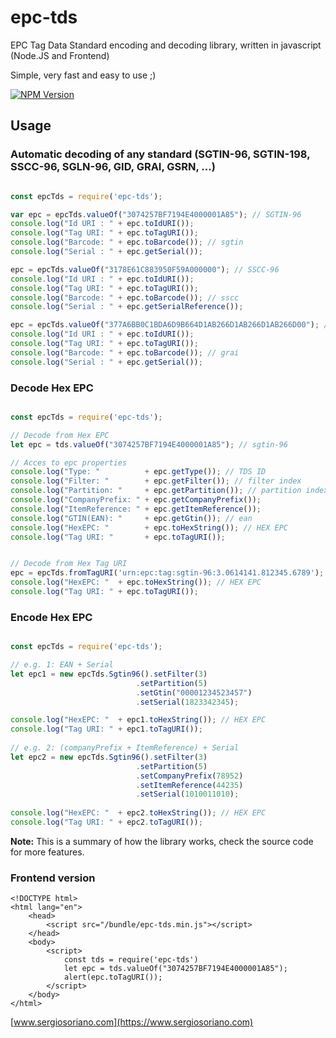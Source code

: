# epc-tds

EPC Tag Data Standard encoding and decoding library, written in javascript (Node.JS and Frontend)

Simple, very fast and easy to use ;)

[![NPM Version][npm-version-image]][npm-url]

## Usage

### Automatic decoding of any standard (SGTIN-96, SGTIN-198, SSCC-96, SGLN-96, GID, GRAI, GSRN, ...)
```js

const epcTds = require('epc-tds');

var epc = epcTds.valueOf("3074257BF7194E4000001A85"); // SGTIN-96
console.log("Id URI : " + epc.toIdURI());
console.log("Tag URI: " + epc.toTagURI());
console.log("Barcode: " + epc.toBarcode()); // sgtin
console.log("Serial : " + epc.getSerial());

epc = epcTds.valueOf("3178E61C883950F59A000000"); // SSCC-96
console.log("Id URI : " + epc.toIdURI());
console.log("Tag URI: " + epc.toTagURI());
console.log("Barcode: " + epc.toBarcode()); // sscc
console.log("Serial : " + epc.getSerialReference());

epc = epcTds.valueOf("377A6BB0C1BDA6D9B664D1AB266D1AB266D1AB266D00"); // GRAI-170
console.log("Id URI : " + epc.toIdURI());
console.log("Tag URI: " + epc.toTagURI());
console.log("Barcode: " + epc.toBarcode()); // grai
console.log("Serial : " + epc.getSerial());

```

### Decode Hex EPC
```js

const epcTds = require('epc-tds');

// Decode from Hex EPC
let epc = tds.valueOf("3074257BF7194E4000001A85"); // sgtin-96

// Acces to epc properties
console.log("Type: "          + epc.getType()); // TDS ID
console.log("Filter: "        + epc.getFilter()); // filter index
console.log("Partition: "     + epc.getPartition()); // partition index
console.log("CompanyPrefix: " + epc.getCompanyPrefix());
console.log("ItemReference: " + epc.getItemReference());
console.log("GTIN(EAN): "     + epc.getGtin()); // ean
console.log("HexEPC: "        + epc.toHexString()); // HEX EPC
console.log("Tag URI: "       + epc.toTagURI());


// Decode from Hex Tag URI
epc = epcTds.fromTagURI('urn:epc:tag:sgtin-96:3.0614141.812345.6789');
console.log("HexEPC: "  + epc.toHexString()); // HEX EPC
console.log("Tag URI: " + epc.toTagURI());

```

### Encode Hex EPC
```js

const epcTds = require('epc-tds');

// e.g. 1: EAN + Serial
let epc1 = new epcTds.Sgtin96().setFilter(3)
                            .setPartition(5)
                            .setGtin("00001234523457")
                            .setSerial(1823342345);

console.log("HexEPC: "  + epc1.toHexString()); // HEX EPC
console.log("Tag URI: " + epc1.toTagURI());
       
// e.g. 2: (companyPrefix + ItemReference) + Serial
let epc2 = new epcTds.Sgtin96().setFilter(3)
                            .setPartition(5)
                            .setCompanyPrefix(78952)
                            .setItemReference(44235)
                            .setSerial(1010011010);
                        
console.log("HexEPC: "  + epc2.toHexString()); // HEX EPC
console.log("Tag URI: " + epc2.toTagURI());

```

<Note>

**Note:** This is a summary of how the library works, check the source code for more features.

</Note>

### Frontend version

```
<!DOCTYPE html>
<html lang="en">
    <head>
        <script src="/bundle/epc-tds.min.js"></script>
    </head>
    <body>
        <script>
            const tds = require('epc-tds')
            let epc = tds.valueOf("3074257BF7194E4000001A85");
            alert(epc.toTagURI());
        </script> 
    </body>
</html>
```

[www.sergiosoriano.com](https://www.sergiosoriano.com)

[npm-url]: https://npmjs.org/package/epc-tds
[npm-version-image]: https://img.shields.io/npm/v/epc-tds